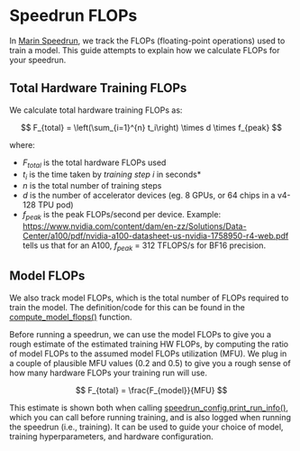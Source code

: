 # Speedrun FLOPs

In [Marin Speedrun](../explanations/speedrun.md), we track the FLOPs (floating-point operations) used to train a model. This guide attempts to explain how we calculate FLOPs for your speedrun.

## Total Hardware Training FLOPs

We calculate total hardware training FLOPs as:

$$
F_{total} = \left(\sum_{i=1}^{n} t_i\right) \times d \times f_{peak}
$$

where:
- $F_{total}$ is the total hardware FLOPs used
- $t_i$ is the time taken by *training step* $i$ in seconds*
- $n$ is the total number of training steps
- $d$ is the number of accelerator devices (eg. 8 GPUs, or 64 chips in a v4-128 TPU pod)
- $f_{peak}$ is the peak FLOPs/second per device. Example: https://www.nvidia.com/content/dam/en-zz/Solutions/Data-Center/a100/pdf/nvidia-a100-datasheet-us-nvidia-1758950-r4-web.pdf tells us that for an A100, $f_{peak}$ = 312 TFLOPS/s for BF16 precision.


## Model FLOPs

We also track model FLOPs, which is the total number of FLOPs required to train the model. The definition/code for this can be found in the [compute_model_flops()](https://github.com/marin-community/marin/blob/main/src/marin/speedrun/speedrun.py#L116) function.


Before running a speedrun, we can use the model FLOPs to give you a rough estimate of the estimated training HW FLOPs, by computing the ratio of model FLOPs to the assumed model FLOPs utilization (MFU). We plug in a couple of plausible MFU values (0.2 and 0.5) to give you a rough sense of how many hardware FLOPs your training run will use.

$$
F_{total} = \frac{F_{model}}{MFU}
$$

This estimate is shown both when calling [speedrun_config.print_run_info()](https://github.com/marin-community/marin/blob/main/src/marin/speedrun/speedrun.py#L76), which you can call before running training, and is also logged when running the speedrun (i.e., training). It can be used to guide your choice of model, training hyperparameters, and hardware configuration.
